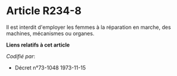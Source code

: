 # Article R234-8

Il est interdit d'employer les femmes à la réparation en marche, des machines, mécanismes ou organes.

**Liens relatifs à cet article**

_Codifié par_:

  - Décret n°73-1048 1973-11-15
